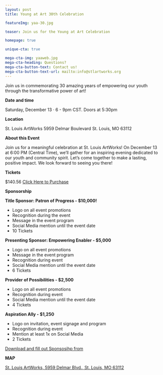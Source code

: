 ```yaml
---
layout: post
title: Young at Art 30th Celebration

featureImg: yaa-30.jpg

teaser: Join us for the Young at Art Celebration

homepage: true

unique-cta: true

mega-cta-img: yaaweb.jpg
mega-cta-heading: Questions?
mega-cta-button-text: Contact us!
mega-cta-button-text-url: mailto:info@stlartworks.org
---
```

Join us in commemorating 30 amazing years of empowering our youth through the transformative power of art!

**Date and time**

Saturday, December 13 · 6 - 9pm CST. Doors at 5:30pm

**Location**

St. Louis ArtWorks
5959 Delmar Boulevard St. Louis, MO 63112

**About this Event**

Join us for a meaningful celebration at St. Louis ArtWorks! On December 13 at 6:00 PM (Central Time), we’ll gather for an inspiring evening dedicated to our youth and community spirit. Let’s come together to make a lasting, positive impact. We look forward to seeing you there!

**Tickets**

$140.56 <a href="https://www.eventbrite.com/e/st-louis-artworks-young-at-art-30th-celebration-tickets-1805696911069?aff=ebdssbdestsearch">Click Here to Purchase</a>

**Sponsorship**

**Title Sponsor: Patron of Progress - $10,000!** 

- Logo on all event promotions 
- Recognition during the event 
- Message in the event program 
- Social Media mention until the event date 
- 10 Tickets

**Presenting Sponsor: Empowering Enabler - $5,000**

- Logo on all event promotions
- Message in the event program
- Recognition during event
- Social Media mention until the event date
- 6 Tickets

**Provider of Possibilities - $2,500**

- Logo on all event promotions
- Recognition during event
- Social Media mention until the event date
- 4 Tickets

**Aspiration Ally - $1,250**

- Logo on invitation, event signage and program
- Recognition during event
- Mention at least 1x on Social Media
- 2 Tickets


<a href="/uploads/SLAW Sponsorship Proposal.25.pdf">Download and fill out Sponsosihp from</a>

**MAP**

<a href="https://www.google.com/maps/place/St.+Louis+ArtWorks/@38.655131,-90.2949377,17z/data=!3m1!4b1!4m5!3m4!1s0x87d8b4a4642d1825:0x58170a2e3ba600e1!8m2!3d38.655131!4d-90.292749">St. Louis ArtWorks, 5959 Delmar Blvd., St. Louis, MO 63112</a>

